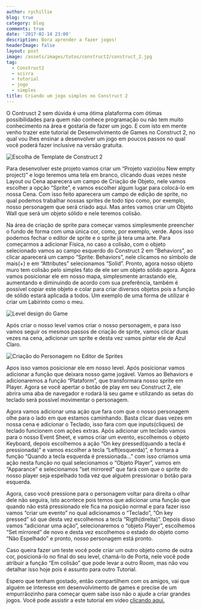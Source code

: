 ```yaml
---
author: rychillie
blog: true
category: blog
comments: true
date: '2017-02-14 23:00'
description: Bora aprender a fazer jogos!
headerImage: false
layout: post
image: /assets/images/tutos/construct2/construct_2.jpg
tag:
  - Construct2
  - scirra
  - tutorial
  - jogo
  - simples
title: Criando um jogo simples no Construct 2
---
```


O Contrusct 2 sem dúvida é uma ótima plataforma com ótimas possibilidades para quem não conhece programação ou não tem muito conhecimento na área e gostaria de fazer um jogo. E com isto em mente venho trazer este tutorial de Desenvolvimento de Games no Construct 2, no qual vou lhes ensinar a desenvolver um jogo em poucos passos no qual você poderá fazer inclusive na versão gratuita.

<img class="image" src="/assets/images/tutos/construct2/criandoumprojetosimplesnoc2.jpg" alt="Escolha de Template de Construct 2">

Para desenvolver este projeto vamos criar um “Projeto vazio(ou New empty project)” e logo teremos uma tela em branco, clicando duas vezes neste Layout ou Cena aparecera um campo de Criação de Objeto, nele vamos escolher a opção “Sprite”, e vamos escolher algum lugar para colocá-lo em nossa Cena. Com isso feito aparecera um campo de edição de sprite, no qual podemos trabalhar nossas sprites de todo tipo como, por exemplo, nosso personagem que será criado aqui. Mas antes vamos criar um Objeto Wall que será um objeto sólido e nele teremos colisão.

Na área de criação de sprite para começar vamos simplesmente preencher o fundo de forma com uma única cor, como, por exemplo, verde. Apos isso podemos fechar o editor de sprite e o sprite já tera uma arte. Para começarmos a adicionar Física, no caso a colisão, com o objeto selecionado vamos ao campo esquerdo do Construct 2 em “Behaviors”, ao clicar aparecerá um campo “Sprite: Behaviors”, nele clicamos no símbolo de mais(+) e em “Attributes” selecionamos “Solid”. Pronto, agora nosso objeto muro tem colisão pelo simples fato de ele ser um objeto sólido agora. Agora vamos posicionar ele em nosso mapa, simplesmente arrastando ele, aumentando e diminuindo de acordo com sua preferência, também é possível copiar este objeto e colar para criar diversos objetos pois a função de sólido estará aplicada a todos. Um exemplo de uma forma de utilizar é criar um Labirinto como o meu.

<img class="image" src="/assets/images/tutos/construct2/labirintosimplesnoc2.jpg" alt="Level design do Game">

Após criar o nosso level vamos criar o nosso personagem, e para isso vamos seguir os mesmos passos de criação de sprite, vamos clicar duas vezes na cena, adicionar um sprite e desta vez vamos pintar ele de Azul Claro.

<img class="image" src="/assets/images/tutos/construct2/personagemsimplesnoc2.jpg" alt="Criação do Personagem no Editor de Sprites">

Apos isso vamos posicionar ele em nosso level. Após posicionar vamos adicionar a função que deixara nosso game jogável. Vamos ao Behaviors e adicionaremos a função “Plataform”, que transformara nosso sprite em Player. Agora se você apertar o botão de play em seu Construct 2, ele abrira uma aba de navegador e rodará lá seu game e utilizando as setas do teclado será possível movimentar o personagem.

Agora vamos adicionar uma ação que fara com que o nosso personagem olhe para o lado em que estamos caminhando. Basta clicar duas vezes em nossa cena e adicionar o Teclado, isso fara com que inputs(cliques) de teclado funcionem com ações extras. Após adicionar um teclado vamos para o nosso Event Sheet, e vamos criar um evento, escolhemos o objeto Keyboard, depois escolhemos a ação “On key pressed(quando a tecla é pressionada)” e vamos escolher a tecla “Left(esquerda)”, e formara a função “Quando a tecla esquerda é pressionada…” com isso criamos uma ação nesta função no qual selecionamos o “Objeto Player”, vamos em “Apparance” e selecionamos “set mirrored” que fará com que o sprite do nosso player seja espelhado toda vez que alguém pressionar o botão para esquerda.

Agora, caso você pressione para o personagem voltar para direita o olhar dele não seguira, isto acontece pois temos que adicionar uma função que quando não está pressionado ele fica na posição normal e para fazer isso vamos “criar um evento” no qual adicionamos o “Teclado”, “On key pressed” só que desta vez escolhemos a tecla “Rigth(direita)”. Depois disso vamos “adicionar uma ação”, selecionaremos o “objeto Player”, escolhemos “Set mirrored” de novo e desta vez escolhemos o estado do objeto como “Não Espelhado” e pronto, nosso personagem está pronto.

Caso queira fazer um teste você pode criar um outro objeto como de outra cor, posicioná-lo no final do seu level, chamá-lo de Porta, nele você pode atribuir a função “Em colisão” que pode levar a outro Room, mas não vou detalhar isso hoje pois é assunto para outro Tutorial.

Espero que tenham gostado, então compartilhem com os amigos, vai que alguém se interesse em desenvolvimento de games e precise de um empurrãozinho para começar quem sabe isso não o ajude a criar grandes jogos. Você pode assistir a este tutorial em video <a href="https://youtu.be/isX2qv-gUYY">clicando aqui.</a>
